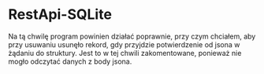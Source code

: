# RestApi-SQLite
Na tą chwilę program powinien działać poprawnie, przy czym chciałem, aby przy usuwaniu usunęło rekord, gdy przyjdzie potwierdzenie od jsona w żądaniu do struktury. Jest to w tej chwili zakomentowane, ponieważ nie mogło odczytać danych z body jsona.
